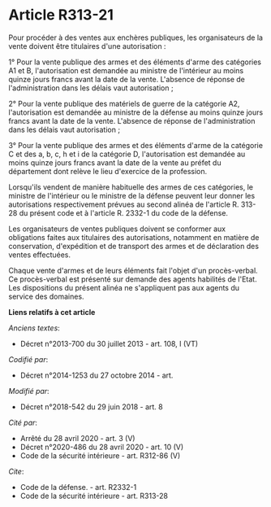 # Article R313-21

Pour procéder à des ventes aux enchères publiques, les organisateurs de la vente doivent être titulaires d'une autorisation :

1° Pour la vente publique des armes et des éléments d'arme des catégories A1 et B, l'autorisation est demandée au ministre de
l'intérieur au moins quinze jours francs avant la date de la vente. L'absence de réponse de l'administration dans les délais
vaut autorisation ;

2° Pour la vente publique des matériels de guerre de la catégorie A2, l'autorisation est demandée au ministre de la défense
au moins quinze jours francs avant la date de la vente. L'absence de réponse de l'administration dans les délais vaut
autorisation ;

3° Pour la vente publique des armes et des éléments d'arme de la catégorie C et des a, b, c, h et i de la catégorie D,
l'autorisation est demandée au moins quinze jours francs avant la date de la vente au préfet du département dont relève le
lieu d'exercice de la profession.

Lorsqu'ils vendent de manière habituelle des armes de ces catégories, le ministre de l'intérieur ou le ministre de la défense
peuvent leur donner les autorisations respectivement prévues au second alinéa de l'article R. 313-28 du présent code et à
l'article R. 2332-1 du code de la défense.

Les organisateurs de ventes publiques doivent se conformer aux obligations faites aux titulaires des autorisations, notamment
en matière de conservation, d'expédition et de transport des armes et de déclaration des ventes effectuées.

Chaque vente d'armes et de leurs éléments fait l'objet d'un procès-verbal. Ce procès-verbal est présenté sur demande des
agents habilités de l'Etat. Les dispositions du présent alinéa ne s'appliquent pas aux agents du service des domaines.

**Liens relatifs à cet article**

_Anciens textes_:

  - Décret n°2013-700 du 30 juillet 2013 - art. 108, I (VT)

_Codifié par_:

  - Décret n°2014-1253 du 27 octobre 2014 - art.

_Modifié par_:

  - Décret n°2018-542 du 29 juin 2018 - art. 8

_Cité par_:

  - Arrêté du 28 avril 2020 - art. 3 (V)
  - Décret n°2020-486 du 28 avril 2020 - art. 10 (V)
  - Code de la sécurité intérieure - art. R312-86 (V)

_Cite_:

  - Code de la défense. - art. R2332-1
  - Code de la sécurité intérieure - art. R313-28
